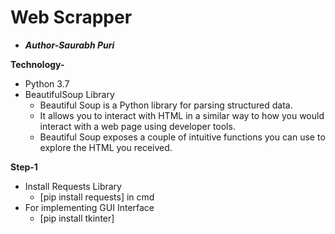 # Web Scrapper

- ***Author-Saurabh Puri***

**Technology-**
- Python 3.7
- BeautifulSoup Library
  - Beautiful Soup is a Python library for parsing structured data.
  - It allows you to interact with HTML in a similar way to how you would interact with a web page using developer tools.
  - Beautiful Soup exposes a couple of intuitive functions you can use to explore the HTML you received.
  
**Step-1**
- Install Requests Library
  - [pip install requests] in cmd
- For implementing GUI Interface
  - [pip install tkinter]